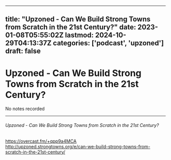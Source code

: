 
---
title: "Upzoned - Can We Build Strong Towns from Scratch in the 21st Century?"
date: 2023-01-08T05:55:02Z
lastmod: 2024-10-29T04:13:37Z
categories: ['podcast', 'upzoned']
draft: false
---


# Upzoned - Can We Build Strong Towns from Scratch in the 21st Century?

No notes recorded
- - -
###### Upzoned - Can We Build Strong Towns from Scratch in the 21st Century?

https://overcast.fm/+qpp9a4MCA  
http://upzoned.strongtowns.org/e/can-we-build-strong-towns-from-scratch-in-the-21st-century/

<!-- #public #podcast #upzoned -->

<!-- {BearID:71E6A638-FC8E-44D0-A6B7-D2AAA922406D-28016-00002D9800843942} -->
